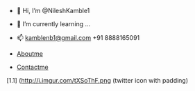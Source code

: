- 👋 Hi, I’m @NileshKamble1
- 🌱 I’m currently learning ...
- 📫 kamblenb1@gmail.com +91 8888165091

- [Aboutme](./Aboutme.md)

- [Contactme](./Contactme.md)

<!---
NileshKamble1/NileshKamble1 is a ✨ special ✨ repository because its `README.md` (this file) appears on your GitHub profile.
You can click the Preview link to take a look at your changes.
--->
[1.1] (http://i.imgur.com/tXSoThF.png (twitter icon with padding)
